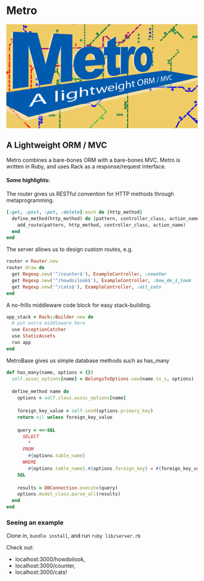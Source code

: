 # Metro

![metro](metro.png "Metro")

## A Lightweight ORM / MVC

Metro combines a bare-bones ORM with a bare-bones MVC. Metro is written in Ruby, and uses Rack as a response/request interface.


#### Some highlights:

The router gives us RESTful convention for HTTP methods through metaprogramming.

```Ruby
[:get, :post, :put, :delete].each do |http_method|
  define_method(http_method) do |pattern, controller_class, action_name|
    add_route(pattern, http_method, controller_class, action_name)
  end
end
```

The server allows us to design custom routes, e.g.

```Ruby
router = Router.new
router.draw do
  get Regexp.new('^/counter$'), ExampleController, :counter
  get Regexp.new('^/howdoilook$'), ExampleController, :how_do_i_look
  get Regexp.new('^/cats$'), ExampleController, :all_cats
end
```

A no-frills middleware code block for easy stack-building.

```Ruby
app_stack = Rack::Builder.new do
  # put extra middleware here
  use ExceptionCatcher
  use StaticAssets
  run app
end
```

MetroBase gives us simple database methods such as has_many

```Ruby
def has_many(name, options = {})
  self.assoc_options[name] = BelongsToOptions.new(name.to_s, options)

  define_method name do
    options = self.class.assoc_options[name]

    foreign_key_value = self.send(options.primary_key)
    return nil unless foreign_key_value

    query = <<-SQL
      SELECT
        *
      FROM
        #{options.table_name}
      WHERE
        #{options.table_name}.#{options.foreign_key} = #{foreign_key_value}
    SQL

    results = DBConnection.execute(query)
    options.model_class.parse_all(results)
  end
end
```


### Seeing an example

Clone in, `bundle install`, and run `ruby lib/server.rb`

Check out:
* localhost:3000/howdoilook,
* localhost:3000/counter,
* localhost:3000/cats!
